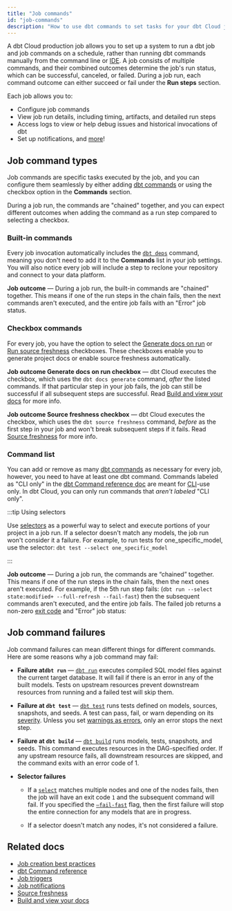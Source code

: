 ```yaml
---
title: "Job commands"
id: "job-commands"
description: "How to use dbt commands to set tasks for your dbt Cloud jobs."
---
```


A dbt Cloud production job allows you to set up a system to run a dbt job and job commands on a schedule, rather than running dbt commands manually from the command line or [IDE](/docs/get-started/develop-in-the-cloud). A job consists of multiple commands, and their combined outcomes determine the job's run status, which can be successful, canceled, or failed. During a job run, each command outcome can either succeed or fail under the **Run steps** section.

Each job allows you to:

- Configure job commands
- View job run details, including timing, artifacts, and detailed run steps
- Access logs to view or help debug issues and historical invocations of dbt
- Set up notifications, and [more](/docs/deploy/deployments#dbt-cloud)!

## Job command types

Job commands are specific tasks executed by the job, and you can configure them seamlessly by either adding [dbt commands](/reference/dbt-commands) or using the checkbox option in the **Commands** section. 

During a job run, the commands are "chained" together, and you can expect different outcomes when adding the command as a run step compared to selecting a checkbox.

<Lightbox src ="/img/docs/dbt-cloud/using-dbt-cloud/job-commands.gif" title="Configuring checkbox and commands list"/>


### Built-in commands

Every job invocation automatically includes the [`dbt deps`](/reference/commands/deps) command, meaning you don't need to add it to the **Commands** list in your job settings.  You will also notice every job will include a step to reclone your repository and connect to your data platform. 

**Job outcome** &mdash; During a job run, the built-in commands are "chained" together.  This means if one of the run steps in the chain fails, then the next commands aren't executed, and the entire job fails with an "Error" job status.


<Lightbox src="/img/docs/dbt-cloud/using-dbt-cloud/fail-dbtdeps.jpg" title="A failed job that had an error during the dbt deps run step."/>

### Checkbox commands

For every job, you have the option to select the [Generate docs on run](/docs/collaborate/build-and-view-your-docs) or [Run source freshness](/docs/deploy/source-freshness) checkboxes. These checkboxes enable you to generate project docs or enable source freshness automatically.

**Job outcome Generate docs on run checkbox** &mdash; dbt Cloud executes the checkbox, which uses the `dbt docs generate` command, _after_ the listed commands. If that particular step in your job fails, the job can still be successful if all subsequent steps are successful. Read [Build and view your docs](/docs/collaborate/build-and-view-your-docs) for more info.

**Job outcome Source freshness checkbox** &mdash; dbt Cloud executes the checkbox, which uses the `dbt source freshness` command, _before_ as the first step in your job and won't break subsequent steps if it fails. Read [Source freshness](/docs/deploy/source-freshness) for more info.

### Command list

You can add or remove as many [dbt commands](/reference/dbt-commands) as necessary for every job, however, you need to have at least one dbt command. 
Commands labeled as "CLI only" in the [dbt Command reference doc](/reference/dbt-commands) are meant for [CLI](/docs/get-started/about-the-cli)-use only. In dbt Cloud, you can only run commands that _aren't labeled_ "CLI only".


:::tip Using selectors

Use [selectors](/reference/node-selection/syntax) as a powerful way to select and execute portions of your project in a job run. If a selector doesn't match any models, the job run won't consider it a failure. For example, to run tests for one_specific_model, use the selector: `dbt test --select one_specific_model`

:::
   
    
**Job outcome**  &mdash;  During a job run, the commands are “chained” together. This means if one of the run steps in the chain fails, then the next ones aren't executed. For example, if the 5th run step fails:
(`dbt run --select state:modified+ --full-refresh --fail-fast`)
then the subsequent commands aren't executed, and the entire job fails. The failed job returns a non-zero [exit code](/reference/exit-codes) and "Error" job status:

<Lightbox src ="/img/docs/dbt-cloud/using-dbt-cloud/skipped-jobs.jpg" title="A failed job run that had an error during a run step"/>

## Job command failures

Job command failures can mean different things for different commands. Here are some reasons why a job command may fail:

- **Failure at`dbt run`** &mdash; [`dbt run`](/reference/commands/run) executes compiled SQL model files against the current target database. It will fail if there is an error in any of the built models. Tests on upstream resources prevent downstream resources from running and a failed test will skip them.

- **Failure at `dbt test`** &mdash;  [`dbt test`](/reference/commands/test) runs tests defined on models, sources, snapshots, and seeds. A test can pass, fail, or warn depending on its [severity](reference/resource-configs/severity). Unless you set [warnings as errors](/reference/global-configs#warnings-as-errors), only an error stops the next step. 

- **Failure at `dbt build`** &mdash; [`dbt build`](/reference/commands/build) runs models, tests, snapshots, and seeds. This command executes resources in the DAG-specified order. If any upstream resource fails, all downstream resources are skipped, and the command exits with an error code of 1.

- **Selector failures**
   - If a [`select`](/reference/node-selection/set-operators) matches multiple nodes and one of the nodes fails, then the job will have an exit code `1` and the subsequent command will fail. If you specified the [`—fail-fast`](/reference/global-configs#failing-fast) flag, then the first failure will stop the entire connection for any models that are in progress. 

   - If a selector doesn't match any nodes, it's not considered a failure.


## Related docs
- [Job creation best practices](https://discourse.getdbt.com/t/job-creation-best-practices-in-dbt-cloud-feat-my-moms-lasagna/2980)
- [dbt Command reference](/reference/dbt-commands)
- [Job triggers](/docs/deploy/job-triggers)
- [Job notifications](/docs/deploy/job-notifications)
- [Source freshness](/docs/deploy/source-freshness)
- [Build and view your docs](/docs/collaborate/build-and-view-your-docs)
